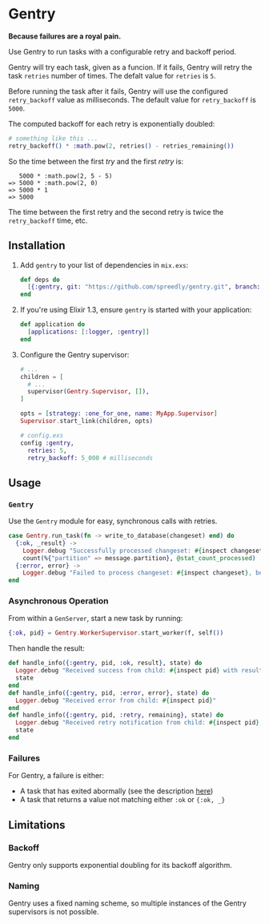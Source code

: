 # Gentry

**Because failures are a royal pain.**

Use Gentry to run tasks with a configurable retry and backoff period.

Gentry will try each task, given as a funcion. If it fails, Gentry will
retry the task `retries` number of times. The defalt value for `retries`
is `5`.

Before running the task after it fails, Gentry will use the configured
`retry_backoff` value as milliseconds. The default value for
`retry_backoff` is `5000`.

The computed backoff for each retry is exponentially doubled:

```elixir
# something like this ...
retry_backoff() * :math.pow(2, retries() - retries_remaining())
```

So the time between the first _try_ and the first _retry_ is:

```
   5000 * :math.pow(2, 5 - 5)
=> 5000 * :math.pow(2, 0)
=> 5000 * 1
=> 5000
```

The time between the first retry and the second retry is twice the
`retry_backoff` time, etc.

## Installation

1. Add `gentry` to your list of dependencies in `mix.exs`:

    ```elixir
    def deps do
      [{:gentry, git: "https://github.com/spreedly/gentry.git", branch: "master"}]
    end
    ```

2. If you're using Elixir 1.3, ensure `gentry` is started with your application:

    ```elixir
    def application do
      [applications: [:logger, :gentry]]
    end
    ```

3. Configure the Gentry supervisor:

    ```elixir
    # ...
    children = [
      # ...
      supervisor(Gentry.Supervisor, []),
    ]

    opts = [strategy: :one_for_one, name: MyApp.Supervisor]
    Supervisor.start_link(children, opts)
    ```

    ```elixir
    # config.exs
    config :gentry,
      retries: 5,
      retry_backoff: 5_000 # milliseconds
    ```

## Usage

### `Gentry`

Use the `Gentry` module for easy, synchronous calls with retries.

```elixir
case Gentry.run_task(fn -> write_to_database(changeset) end) do
  {:ok, _result} ->
    Logger.debug "Successfully processed changeset: #{inspect changeset}"
    count(%{"partition" => message.partition}, @stat_count_processed)
  {:error, error} ->
    Logger.debug "Failed to process changeset: #{inspect changeset}, because: #{inspect error}"
end
```

### Asynchronous Operation

From within a `GenServer`, start a new task by running:

```elixir
{:ok, pid} = Gentry.WorkerSupervisor.start_worker(f, self())
```

Then handle the result:

```elixir
def handle_info({:gentry, pid, :ok, result}, state) do
  Logger.debug "Received success from child: #{inspect pid} with result: #{inspect result}"
  state
end
def handle_info({:gentry, pid, :error, error}, state) do
  Logger.debug "Received error from child: #{inspect pid}"
end
def handle_info({:gentry, pid, :retry, remaining}, state) do
  Logger.debug "Received retry notification from child: #{inspect pid}, #{remaining} tries remaining"
  state
end
```

### Failures

For Gentry, a failure is either:

* A task that has exited abormally (see the description [here](https://hexdocs.pm/elixir/Task.Supervisor.html#async_nolink/2))
* A task that returns a value not matching either `:ok` or `{:ok, _}`

## Limitations

### Backoff

Gentry only supports exponential doubling for its backoff algorithm.

### Naming

Gentry uses a fixed naming scheme, so multiple instances of the Gentry
supervisors is not possible.
